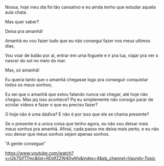 Nossa, hoje meu dia foi tão cansativo e eu ainda tenho que estudar aquela aula chata.

Mas quer saber?

Deixa pra amanhã! 

Amanhã eu vou fazer tudo que eu não consegui fazer nos meus ultimos dias, 

Vou voar de balão por ai, entrar em uma foguete e ir pra lua, viajar pra ver o nascer do sol no meio do mar.

Mas, só amanhã!

Eu queria tanto que o amanhã chegasse logo pra conseguir conquistar todos os meus sonhos;

Eu sei que o amanhã que estou falando nunca vai chegar, até hoje não chegou. Mas pq isso acontece? Pq eu simplemente não consigo parar de scrolar videos e fazer o que eu preciso fazer?

O hoje não é uma dádiva? E não é por isso que ele se chama presente?

Se o presente é a unica coisa que tenho agora, eu não vou deixar mais meus sonhos pra amanhã. Afinal, cada passo me deixa mais perto, e eu não vou deixar que meus sonhos sejam apenas sonhos. 

"A gente consegue"


https://www.youtube.com/watch?v=l2k7SjfT7mc&list=RDdfZZW40yAfo&index=4&ab_channel=Vaundy-Topic
